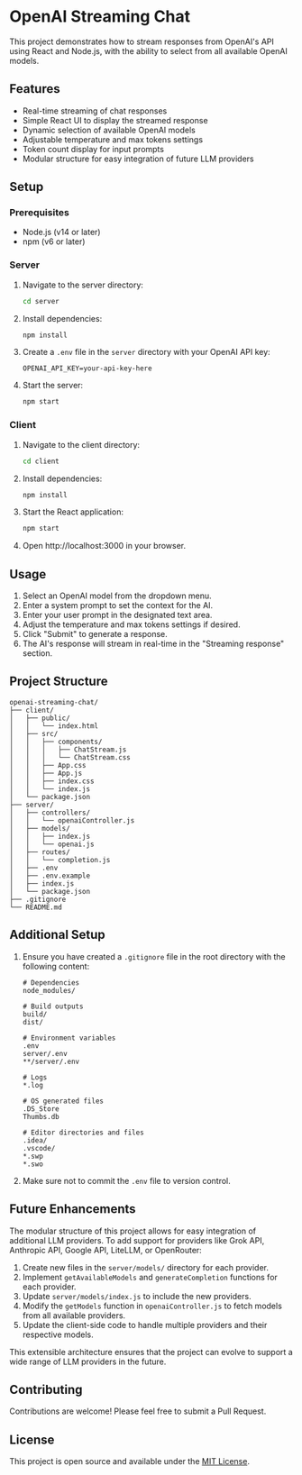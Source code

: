 # OpenAI Streaming Chat

This project demonstrates how to stream responses from OpenAI's API using React and Node.js, with the ability to select from all available OpenAI models.

## Features

- Real-time streaming of chat responses
- Simple React UI to display the streamed response
- Dynamic selection of available OpenAI models
- Adjustable temperature and max tokens settings
- Token count display for input prompts
- Modular structure for easy integration of future LLM providers

## Setup

### Prerequisites

- Node.js (v14 or later)
- npm (v6 or later)

### Server

1. Navigate to the server directory:

   ```bash
   cd server
   ```

2. Install dependencies:

   ```bash
   npm install
   ```

3. Create a `.env` file in the `server` directory with your OpenAI API key:

    ```plaintext
    OPENAI_API_KEY=your-api-key-here
    ```

4. Start the server:

   ```bash
   npm start
   ```

### Client

1. Navigate to the client directory:

   ```bash
   cd client
   ```

2. Install dependencies:

   ```bash
   npm install
   ```

3. Start the React application:

   ```bash
   npm start
   ```

4. Open http://localhost:3000 in your browser.

## Usage

1. Select an OpenAI model from the dropdown menu.
2. Enter a system prompt to set the context for the AI.
3. Enter your user prompt in the designated text area.
4. Adjust the temperature and max tokens settings if desired.
5. Click "Submit" to generate a response.
6. The AI's response will stream in real-time in the "Streaming response" section.

## Project Structure

```
openai-streaming-chat/
├── client/
│   ├── public/
│   │   └── index.html
│   ├── src/
│   │   ├── components/
│   │   │   ├── ChatStream.js
│   │   │   └── ChatStream.css
│   │   ├── App.css
│   │   ├── App.js
│   │   ├── index.css
│   │   └── index.js
│   └── package.json
├── server/
│   ├── controllers/
│   │   └── openaiController.js
│   ├── models/
│   │   ├── index.js
│   │   └── openai.js
│   ├── routes/
│   │   └── completion.js
│   ├── .env
│   ├── .env.example
│   ├── index.js
│   └── package.json
├── .gitignore
└── README.md
```

## Additional Setup

1. Ensure you have created a `.gitignore` file in the root directory with the following content:

   ```
   # Dependencies
   node_modules/

   # Build outputs
   build/
   dist/

   # Environment variables
   .env
   server/.env
   **/server/.env

   # Logs
   *.log

   # OS generated files
   .DS_Store
   Thumbs.db

   # Editor directories and files
   .idea/
   .vscode/
   *.swp
   *.swo
   ```

2. Make sure not to commit the `.env` file to version control.

## Future Enhancements

The modular structure of this project allows for easy integration of additional LLM providers. To add support for providers like Grok API, Anthropic API, Google API, LiteLLM, or OpenRouter:

1. Create new files in the `server/models/` directory for each provider.
2. Implement `getAvailableModels` and `generateCompletion` functions for each provider.
3. Update `server/models/index.js` to include the new providers.
4. Modify the `getModels` function in `openaiController.js` to fetch models from all available providers.
5. Update the client-side code to handle multiple providers and their respective models.

This extensible architecture ensures that the project can evolve to support a wide range of LLM providers in the future.

## Contributing

Contributions are welcome! Please feel free to submit a Pull Request.

## License

This project is open source and available under the [MIT License](LICENSE).